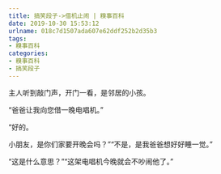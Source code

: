 ```yaml
---
title: 搞笑段子->借机止闹 | 糗事百科
date: 2019-10-30 15:53:12
urlname: 018c7d1507ada607e62ddf252b2d35b3
tags: 
- 糗事百科
categories:
- 糗事百科
- 搞笑段子
---
```

主人听到敲门声，开门一看，是邻居的小孩。

“爸爸让我向您借一晚电唱机。”

“好的。

小朋友，是你们家要开晚会吗？”“不是，是我爸爸想好好睡一觉。”

“这是什么意思？”“这架电唱机今晚就会不吵闹他了。”


